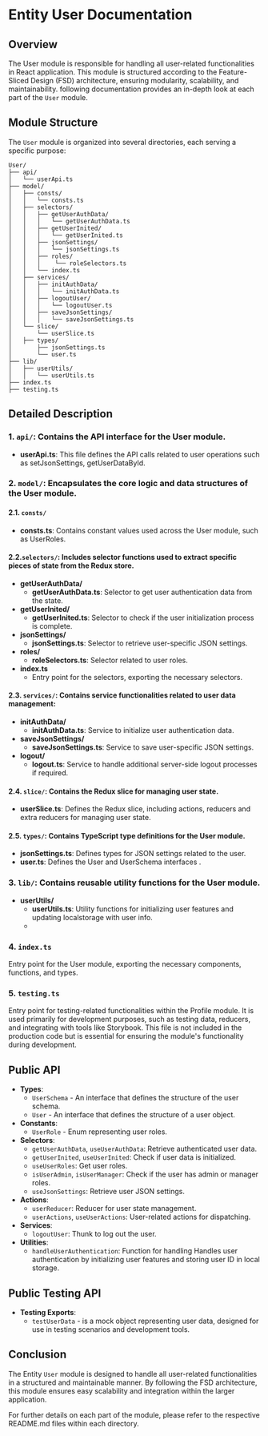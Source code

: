 # Entity User Documentation

## Overview
The User module is responsible for handling all user-related functionalities in  React application. 
This module is structured according to the Feature-Sliced Design (FSD) architecture, ensuring modularity, scalability, and maintainability. 
following documentation provides an in-depth look at each part of the `User` module.


## Module Structure

The `User` module is organized into several directories, each serving a specific purpose:
```text
User/
├── api/
│   └── userApi.ts
├── model/
│   ├── consts/
│   │   └── consts.ts
│   ├── selectors/
│   │   ├── getUserAuthData/
│   │   │   └── getUserAuthData.ts
│   │   ├── getUserInited/
│   │   │   └── getUserInited.ts
│   │   ├── jsonSettings/
│   │   │   └── jsonSettings.ts
│   │   ├── roles/
│   │   │    └── roleSelectors.ts
│   │   └── index.ts
│   ├── services/
│   │   ├── initAuthData/
│   │   │   └── initAuthData.ts
│   │   ├── logoutUser/
│   │   │   └── logoutUser.ts
│   │   ├── saveJsonSettings/
│   │   │   └── saveJsonSettings.ts
│   └── slice/
│       └── userSlice.ts
│   ├── types/
│       ├── jsonSettings.ts
│       └── user.ts
├── lib/
│   ├── userUtils/
│   │   └── userUtils.ts
├── index.ts
├── testing.ts
```

## Detailed Description

### 1. `api/`: Contains the API interface for the User module.
- **userApi.ts**: This file defines the API calls related to user operations such as setJsonSettings, getUserDataById.

### 2. `model/`: Encapsulates the core logic and data structures of the User module.

#### 2.1. `consts/`
- **consts.ts**: Contains constant values used across the User module, such as UserRoles.

#### 2.2.`selectors/`: Includes selector functions used to extract specific pieces of state from the Redux store.

- **getUserAuthData/**
    - **getUserAuthData.ts**: Selector to get user authentication data from the state.
- **getUserInited/**
    - **getUserInited.ts**: Selector to check if the user initialization process is complete.
- **jsonSettings/**
    - **jsonSettings.ts**: Selector to retrieve user-specific JSON settings.
- **roles/**
    - **roleSelectors.ts**: Selector related to user roles.
- **index.ts**
    - Entry point for the selectors, exporting the necessary selectors.
#### 2.3. `services/`: Contains service functionalities related to user data management:

- **initAuthData/**
    - **initAuthData.ts**: Service to initialize user authentication data.
- **saveJsonSettings/**
    - **saveJsonSettings.ts**: Service to save user-specific JSON settings.
- **logout/**
  - **logout.ts**: Service to handle additional server-side logout processes if required.

#### 2.4. `slice/`: Contains the Redux slice for managing user state.

- **userSlice.ts**: Defines the Redux slice, including actions, reducers  and extra reducers for managing user state.

#### 2.5. `types/`: Contains TypeScript type definitions for the User module.

- **jsonSettings.ts**: Defines types for JSON settings related to the user.
- **user.ts**: Defines the User and UserSchema interfaces .

### 3. `lib/`: Contains reusable utility functions  for the User  module.
- **userUtils/**
  - **userUtils.ts**: Utility functions for initializing user features and updating localstorage with user info.
  - 
### 4. `index.ts`

Entry point for the User module, exporting the necessary components, functions, and types.

### 5. `testing.ts`
Entry point for testing-related functionalities within the Profile module. It is used primarily for development purposes, such as testing data, reducers, and integrating with tools like Storybook. This file is not included in the production code but is essential for ensuring the module's functionality during development.


## Public API 

- **Types**: 
  - `UserSchema` -  An interface that defines the structure of the user schema.
  - `User` - An interface that defines the structure of a user object. 
- **Constants**:
  - `UserRole` -  Enum representing user roles.
- **Selectors**:
  - `getUserAuthData`, `useUserAuthData`: Retrieve authenticated user data.
  - `getUserInited`, `useUserInited`: Check if user data is initialized.
  - `useUserRoles`: Get user roles.
  - `isUserAdmin`, `isUserManager`: Check if the user has admin or manager roles.
  - `useJsonSettings`: Retrieve user JSON settings.
- **Actions**:
  - `userReducer`: Reducer for user state management.
  - `userActions`, `useUserActions`: User-related actions for dispatching.
- **Services**:
  - `logoutUser`: Thunk to log out the user.
- **Utilities**:
  - `handleUserAuthentication`: Function for handling Handles user authentication by initializing user features and storing user ID in local storage.

## Public Testing API
- **Testing Exports**:
  - `testUserData` -  is a mock object representing user data, designed for use in testing scenarios and development tools.


## Conclusion
The Entity `User` module is designed to handle all user-related functionalities in a structured and maintainable manner. 
By following the FSD architecture, this module ensures easy scalability and integration within the larger application.

For further details on each part of the module, please refer to the respective README.md files within each directory.
